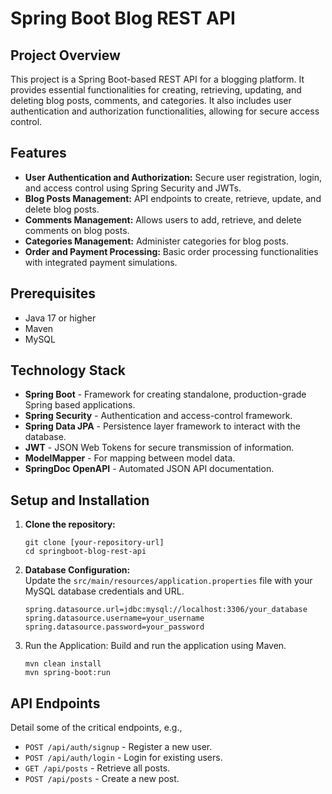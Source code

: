 # Spring Boot Blog REST API

## Project Overview

This project is a Spring Boot-based REST API for a blogging platform. It provides essential functionalities for creating, retrieving, updating, and deleting blog posts, comments, and categories. It also includes user authentication and authorization functionalities, allowing for secure access control.  

## Features

- **User Authentication and Authorization:** Secure user registration, login, and access control using Spring Security and JWTs.
- **Blog Posts Management:** API endpoints to create, retrieve, update, and delete blog posts.
- **Comments Management:** Allows users to add, retrieve, and delete comments on blog posts.
- **Categories Management:** Administer categories for blog posts.
- **Order and Payment Processing:** Basic order processing functionalities with integrated payment simulations.  


## Prerequisites

- Java 17 or higher
- Maven
- MySQL  

## Technology Stack

- **Spring Boot** - Framework for creating standalone, production-grade Spring based applications.
- **Spring Security** - Authentication and access-control framework.
- **Spring Data JPA** - Persistence layer framework to interact with the database.
- **JWT** - JSON Web Tokens for secure transmission of information.
- **ModelMapper** - For mapping between model data.
- **SpringDoc OpenAPI** - Automated JSON API documentation.  


## Setup and Installation

1. **Clone the repository:**
   ```
   git clone [your-repository-url]
   cd springboot-blog-rest-api
2. **Database Configuration:**  
   Update the ```src/main/resources/application.properties``` file with your MySQL database credentials and URL.  
    ```
    spring.datasource.url=jdbc:mysql://localhost:3306/your_database
    spring.datasource.username=your_username
    spring.datasource.password=your_password
3. Run the Application: Build and run the application using Maven.
    ```
    mvn clean install
    mvn spring-boot:run
## API Endpoints

Detail some of the critical endpoints, e.g.,

- `POST /api/auth/signup` - Register a new user.
- `POST /api/auth/login` - Login for existing users.
- `GET /api/posts` - Retrieve all posts.
- `POST /api/posts` - Create a new post.
